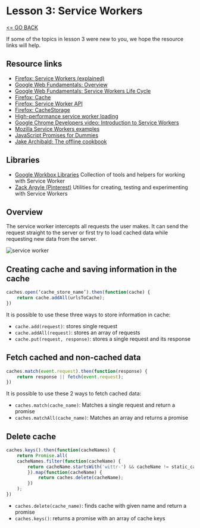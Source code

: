 # Lesson 3: Service Workers

[<= GO BACK ](../README.md)

If some of the topics in lesson 3 were new to you, we hope the resource links will help.

## Resource links

* [Firefox: Service Workers (explained)](https://developer.mozilla.org/en-US/docs/Web/API/Service_Worker_API/Using_Service_Workers)
* [Google Web Fundamentals: Overview](https://developers.google.com/web/fundamentals/primers/service-workers)
* [Google Web Fundamentals: Service Workers Life Cycle](https://developers.google.com/web/fundamentals/primers/service-workers/lifecycle)
* [Firefox: Cache](https://developer.mozilla.org/en-US/docs/Web/API/Cache)
* [Firefox: Service Worker API](https://developer.mozilla.org/en-US/docs/Web/API/Service_Worker_API)
* [Firefox: CacheStorage](https://developer.mozilla.org/en-US/docs/Web/API/CacheStorage)
* [High-performance service worker loading](https://developers.google.com/web/fundamentals/primers/service-workers/high-performance-loading)
* [Google Chrome Developers video: Introduction to Service Workers](https://www.youtube.com/watch?v=jVfXiv03y5c1)
* [Mozilla Service Workers examples](https://serviceworke.rs/)
* [JavaScript Promises for Dummies](https://scotch.io/tutorials/javascript-promises-for-dummies)
* [Jake Archibald: The offline cookbook](https://jakearchibald.com/2014/offline-cookbook/)

## Libraries

* [Google Workbox Libraries](https://developers.google.com/web/tools/workbox/) Collection of tools and helpers for working with Service Worker
* [Zack Argyle (Pinterest)](https://github.com/pinterest/service-workers) Utilities for creating, testing and experimenting with Service Workers

## Overview
The service worker intercepts all requests the user makes. It can send the request straight to the server or first try to load cached data while requesting new data from the server.

![service worker](https://www.smashingmagazine.com/wp-content/uploads/2016/11/service-worker-offline-large-opt.jpg)

## Creating cache and saving information in the cache

```Javascript
caches.open(‘cache_store_name’).then(function(cache) {
    return cache.addAll(urlsToCache);
})
```

It is possible to use these three ways to store information in cache:

* `cache.add(request)`: stores single request
* `cache.addAll(request)`: stores an array of requests
* `cache.put(request, response)`: stores a single request and its response


## Fetch cached and non-cached data

```Javascript
caches.match(event.request).then(function(response) {
    return response || fetch(event.request);
})
```

It is possible to use these 2 ways to fetch cached data:

* `caches.match(cache_name)`: Matches a single request and return a promise
* `caches.matchAll(cache_name)`: Matches an array and returns a promise


## Delete cache

```Javascript
caches.keys().then(function(cacheNames) {
    return Promise.all(
    cacheNames.filter(function(cacheName) {
        return cacheName.startsWith('wittr-') && cacheName != static_cache_name;
        }).map(function(cacheName) {
            return caches.delete(cacheName);
        })
    );
})
```

* `caches.delete(cache_name)`: finds cache with given name and return a promise
* `caches.keys()`: returns a promise with an array of cache keys

